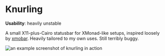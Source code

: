 # Knurling

**Usability**: heavily unstable

A small X11-plus-Cairo statusbar for XMonad-like setups, inspired
loosely by [xmobar](https://xmobar.org/). Heavily tailored to my own
uses. Still terribly buggy.

![an example screenshot of knurling in action](examples/screenshot-01.png)
